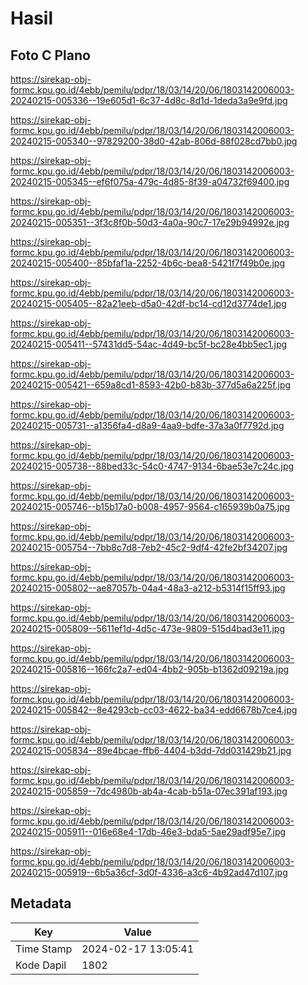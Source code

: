 # Hasil

## Foto C Plano

https://sirekap-obj-formc.kpu.go.id/4ebb/pemilu/pdpr/18/03/14/20/06/1803142006003-20240215-005336--19e605d1-6c37-4d8c-8d1d-1deda3a9e9fd.jpg

https://sirekap-obj-formc.kpu.go.id/4ebb/pemilu/pdpr/18/03/14/20/06/1803142006003-20240215-005340--97829200-38d0-42ab-806d-88f028cd7bb0.jpg

https://sirekap-obj-formc.kpu.go.id/4ebb/pemilu/pdpr/18/03/14/20/06/1803142006003-20240215-005345--ef6f075a-479c-4d85-8f39-a04732f69400.jpg

https://sirekap-obj-formc.kpu.go.id/4ebb/pemilu/pdpr/18/03/14/20/06/1803142006003-20240215-005351--3f3c8f0b-50d3-4a0a-90c7-17e29b94992e.jpg

https://sirekap-obj-formc.kpu.go.id/4ebb/pemilu/pdpr/18/03/14/20/06/1803142006003-20240215-005400--85bfaf1a-2252-4b6c-bea8-5421f7f49b0e.jpg

https://sirekap-obj-formc.kpu.go.id/4ebb/pemilu/pdpr/18/03/14/20/06/1803142006003-20240215-005405--82a21eeb-d5a0-42df-bc14-cd12d3774de1.jpg

https://sirekap-obj-formc.kpu.go.id/4ebb/pemilu/pdpr/18/03/14/20/06/1803142006003-20240215-005411--57431dd5-54ac-4d49-bc5f-bc28e4bb5ec1.jpg

https://sirekap-obj-formc.kpu.go.id/4ebb/pemilu/pdpr/18/03/14/20/06/1803142006003-20240215-005421--659a8cd1-8593-42b0-b83b-377d5a6a225f.jpg

https://sirekap-obj-formc.kpu.go.id/4ebb/pemilu/pdpr/18/03/14/20/06/1803142006003-20240215-005731--a1356fa4-d8a9-4aa9-bdfe-37a3a0f7792d.jpg

https://sirekap-obj-formc.kpu.go.id/4ebb/pemilu/pdpr/18/03/14/20/06/1803142006003-20240215-005738--88bed33c-54c0-4747-9134-6bae53e7c24c.jpg

https://sirekap-obj-formc.kpu.go.id/4ebb/pemilu/pdpr/18/03/14/20/06/1803142006003-20240215-005746--b15b17a0-b008-4957-9564-c165939b0a75.jpg

https://sirekap-obj-formc.kpu.go.id/4ebb/pemilu/pdpr/18/03/14/20/06/1803142006003-20240215-005754--7bb8c7d8-7eb2-45c2-9df4-42fe2bf34207.jpg

https://sirekap-obj-formc.kpu.go.id/4ebb/pemilu/pdpr/18/03/14/20/06/1803142006003-20240215-005802--ae87057b-04a4-48a3-a212-b5314f15ff93.jpg

https://sirekap-obj-formc.kpu.go.id/4ebb/pemilu/pdpr/18/03/14/20/06/1803142006003-20240215-005809--5611ef1d-4d5c-473e-9809-515d4bad3e11.jpg

https://sirekap-obj-formc.kpu.go.id/4ebb/pemilu/pdpr/18/03/14/20/06/1803142006003-20240215-005816--166fc2a7-ed04-4bb2-905b-b1362d09219a.jpg

https://sirekap-obj-formc.kpu.go.id/4ebb/pemilu/pdpr/18/03/14/20/06/1803142006003-20240215-005842--8e4293cb-cc03-4622-ba34-edd6678b7ce4.jpg

https://sirekap-obj-formc.kpu.go.id/4ebb/pemilu/pdpr/18/03/14/20/06/1803142006003-20240215-005834--89e4bcae-ffb6-4404-b3dd-7dd031429b21.jpg

https://sirekap-obj-formc.kpu.go.id/4ebb/pemilu/pdpr/18/03/14/20/06/1803142006003-20240215-005859--7dc4980b-ab4a-4cab-b51a-07ec391af193.jpg

https://sirekap-obj-formc.kpu.go.id/4ebb/pemilu/pdpr/18/03/14/20/06/1803142006003-20240215-005911--016e68e4-17db-46e3-bda5-5ae29adf95e7.jpg

https://sirekap-obj-formc.kpu.go.id/4ebb/pemilu/pdpr/18/03/14/20/06/1803142006003-20240215-005919--6b5a36cf-3d0f-4336-a3c6-4b92ad47d107.jpg


## Metadata

| Key        | Value               |
| ---------- | ------------------- |
| Time Stamp | 2024-02-17 13:05:41 |
| Kode Dapil | 1802                |



